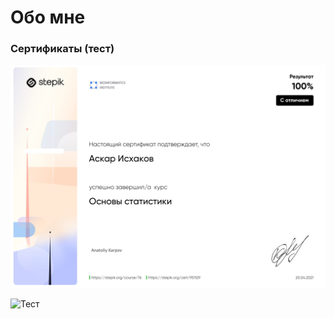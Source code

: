 # Обо мне
### Сертификаты (тест)

![Основы статистики](https://github.com/IskhakovAL/about-me/blob/main/%5BStepik%5D%20%D0%9E%D1%81%D0%BD%D0%BE%D0%B2%D1%8B%20%D1%81%D1%82%D0%B0%D1%82%D0%B8%D1%81%D1%82%D0%B8%D0%BA%D0%B8.jpg)

![Тест](https://s1.1zoom.ru/big0/52/Love_Sunrises_and_sunsets_Fingers_Hands_Heart_Sun_532758_1280x897.jpg)
